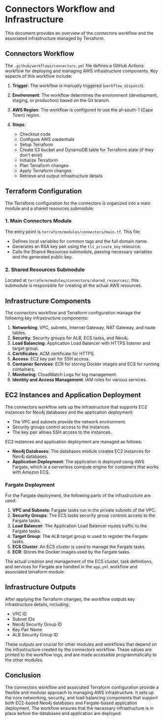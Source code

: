# Connectors Workflow and Infrastructure

This document provides an overview of the connectors workflow and the associated infrastructure managed by Terraform.

## Connectors Workflow

The `.github/workflows/connectors.yml` file defines a GitHub Actions workflow for deploying and managing AWS infrastructure components. Key aspects of this workflow include:

1. **Trigger**: The workflow is manually triggered (`workflow_dispatch`).

2. **Environment**: The workflow determines the environment (development, staging, or production) based on the Git branch.

3. **AWS Region**: The workflow is configured to use the af-south-1 (Cape Town) region.

4. **Steps**:
   - Checkout code
   - Configure AWS credentials
   - Setup Terraform
   - Create S3 bucket and DynamoDB table for Terraform state (if they don't exist)
   - Initialize Terraform
   - Plan Terraform changes
   - Apply Terraform changes
   - Retrieve and output infrastructure details

## Terraform Configuration

The Terraform configuration for the connectors is organized into a main module and a shared resources submodule:

### 1. Main Connectors Module

The entry point is `terraform/modules/connectors/main.tf`. This file:

- Defines local variables for common tags and the full domain name.
- Generates an RSA key pair using the `tls_private_key` resource.
- Calls the Shared Resources submodule, passing necessary variables and the generated public key.

### 2. Shared Resources Submodule

Located at `terraform/modules/connectors/shared_resources/`, this submodule is responsible for creating all the actual AWS resources.

## Infrastructure Components

The connectors workflow and Terraform configuration manage the following key infrastructure components:

1. **Networking**: VPC, subnets, Internet Gateway, NAT Gateway, and route tables.
2. **Security**: Security groups for ALB, ECS tasks, and Neo4j.
3. **Load Balancing**: Application Load Balancer with HTTPS listener and target group.
4. **Certificates**: ACM certificate for HTTPS.
5. **Access**: EC2 key pair for SSH access.
6. **Container Services**: ECR for storing Docker images and ECS for running containers.
7. **Monitoring**: CloudWatch Logs for log management.
8. **Identity and Access Management**: IAM roles for various services.

## EC2 Instances and Application Deployment

The connectors workflow sets up the infrastructure that supports EC2 instances for Neo4j databases and the application deployment:

- The VPC and subnets provide the network environment.
- Security groups control access to the instances.
- The key pair allows SSH access to the instances.

EC2 instances and application deployment are managed as follows:

- **Neo4j Databases**: The databases module creates EC2 instances for Neo4j databases.
- **Application Deployment**: The application is deployed using AWS Fargate, which is a serverless compute engine for containers that works with Amazon ECS.

### Fargate Deployment

For the Fargate deployment, the following parts of the infrastructure are used:

1. **VPC and Subnets**: Fargate tasks run in the private subnets of the VPC.
2. **Security Groups**: The ECS tasks security group controls access to the Fargate tasks.
3. **Load Balancer**: The Application Load Balancer routes traffic to the Fargate tasks.
4. **Target Group**: The ALB target group is used to register the Fargate tasks.
5. **ECS Cluster**: An ECS cluster is used to manage the Fargate tasks.
6. **ECR**: Stores the Docker images used by the Fargate tasks.

The actual creation and management of the ECS cluster, task definitions, and services for Fargate are handled in the `app.yml` workflow and associated terraform module.

## Infrastructure Outputs

After applying the Terraform changes, the workflow outputs key infrastructure details, including:

- VPC ID
- Subnet IDs
- Neo4j Security Group ID
- Key Pair Name
- ALB Security Group ID

These outputs are crucial for other modules and workflows that depend on the infrastructure created by the connectors workflow. These values are printed to the workflow logs, and are made accessible programmatically to the other modules.

## Conclusion

The connectors workflow and associated Terraform configuration provide a flexible and modular approach to managing AWS infrastructure. It sets up the core networking, security, and load balancing components that support both EC2-based Neo4j databases and Fargate-based application deployment. The workflow ensures that the necessary infrastructure is in place before the databases and application are deployed.
